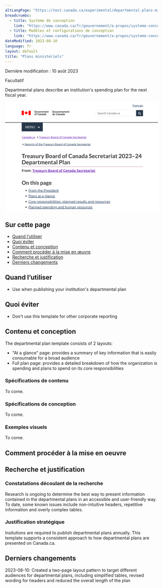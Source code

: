 ```yaml
---
altLangPage: "https://test.canada.ca/experimental/departmental-plans-ministeriels/template.html"
breadcrumbs:
  - title: Système de conception
    link: "https://www.canada.ca/fr/gouvernement/a-propos/systeme-conception.html"
  - title: Modèles et configurations de conception
    link: "https://www.canada.ca/fr/gouvernement/a-propos/systeme-conception/bibliotheque-modeles.html"
dateModified: 2023-08-10
language: fr
layout: default
title: "Plans ministériels"
---
```


<p class="small">Dernière modification : 10 août 2023</p>

<p><span class="label label-warning">Facultatif</span></p>

Departmental plans describe an institution's spending plan for the next fiscal year.

<img src="./images/treasury-board-canada-secretariat-2023-24-departmental-plan.png" alt="Screen capture of a departmental plan from Treasury Board of Canada Secretariat" style="width:1000px;">

## Sur cette page 

*   [Quand l’utiliser](#when-to-use)
*   [Quoi éviter](#what-to-avoid)
*   [Contenu et conception](#content-and-design)
*   [Comment procéder à la mise en œuvre](#how)
*   [Recherche et justification](#research)
*   [Derniers changements](#latest)



## Quand l’utiliser

*   Use when publishing your institution's departmental plan



## Quoi éviter

*   Don't use this template for other corporate reporting


  
## Contenu et conception

The departmental plan template consists of 2 layouts:
*   "At a glance" page: provides a summary of key information that is easily consumable for a broad audience
*   Full plan page: provides a detailed breakdown of how the organization is spending and plans to spend on its core responsibilities


<h3>Spécifications de contenu</h3>

To come.

<h3>Spécifications de conception</h3>

To come. 

<h3>Exemples visuels</h3>

To come. 



## Comment procéder à la mise en oeuvre



## Recherche et justification 

<h3>Constatations découlant de la recherche</h3>

Research is ongoing to determine the best way to present information contained in the departmental plans in an accessible and user-friendly way. To date, some known issues include non-intuitive headers, repetitive information and overly complex tables.

<h3>Justification stratégique</h3>

Insitutions are required to publish departmental plans annually. This template supports a consistent approach to how departmental plans are presented on Canada.ca.



## Derniers changements

2023-08-10: Created a two-page layout pattern to target different audiences for departmental plans, including simplified tables, revised wording for headers and reduced the overall length of the plan






